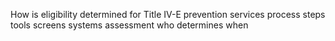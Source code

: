 How is eligibility determined for Title IV-E prevention services process steps tools screens systems assessment who determines when